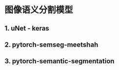 # 图像语义分割模型  

## 1. uNet - keras



## 2. pytorch-semseg-meetshah



## 3. pytorch-semantic-segmentation



